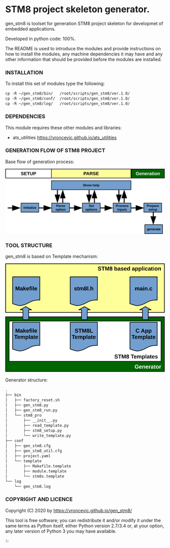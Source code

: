 # STM8 project skeleton generator.

gen_stm8 is toolset for generation STM8 project skeleton for
developmet of embedded applications.

Developed in python code: 100%.

The README is used to introduce the modules and provide instructions on
how to install the modules, any machine dependencies it may have and any
other information that should be provided before the modules are installed.

### INSTALLATION

To install this set of modules type the following:

```
cp -R ~/gen_stm8/bin/   /root/scripts/gen_stm8/ver.1.0/
cp -R ~/gen_stm8/conf/  /root/scripts/gen_stm8/ver.1.0/
cp -R ~/gen_stm8/log/   /root/scripts/gen_stm8/ver.1.0/
```

### DEPENDENCIES

This module requires these other modules and libraries:

* ats_utilities https://vroncevic.github.io/ats_utilities

### GENERATION FLOW OF STM8 PROJECT

Base flow of generation process:

![alt tag](https://raw.githubusercontent.com/vroncevic/gen_stm8/dev/python-tool-docs/gen_stm8_flow.png)

### TOOL STRUCTURE

gen_stm8 is based on Template mechanism:

![alt tag](https://raw.githubusercontent.com/vroncevic/gen_stm8/dev/python-tool-docs/gen_stm8.png)

Generator structure:

```
.
├── bin
│   ├── factory_reset.sh
│   ├── gen_stm8.py
│   ├── gen_stm8_run.py
│   └── stm8_pro
│       ├── __init__.py
│       ├── read_template.py
│       ├── stm8_setup.py
│       └── write_template.py
├── conf
│   ├── gen_stm8.cfg
│   ├── gen_stm8_util.cfg
│   ├── project.yaml
│   └── template
│       ├── Makefile.template
│       ├── module.template
│       └── stm8s.template
└── log
    └── gen_stm8.log
```

### COPYRIGHT AND LICENCE

Copyright (C) 2020 by https://vroncevic.github.io/gen_stm8/

This tool is free software; you can redistribute it and/or modify
it under the same terms as Python itself, either Python version 2.7/3.4 or,
at your option, any later version of Python 3 you may have available.

:sparkles:
